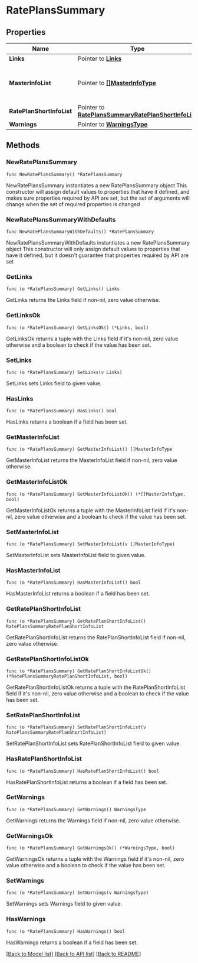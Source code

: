# RatePlansSummary

## Properties

Name | Type | Description | Notes
------------ | ------------- | ------------- | -------------
**Links** | Pointer to [**Links**](Links.md) |  | [optional] 
**MasterInfoList** | Pointer to [**[]MasterInfoType**](MasterInfoType.md) | Refer to Generic common types document. | [optional] 
**RatePlanShortInfoList** | Pointer to [**RatePlansSummaryRatePlanShortInfoList**](RatePlansSummaryRatePlanShortInfoList.md) |  | [optional] 
**Warnings** | Pointer to [**WarningsType**](WarningsType.md) |  | [optional] 

## Methods

### NewRatePlansSummary

`func NewRatePlansSummary() *RatePlansSummary`

NewRatePlansSummary instantiates a new RatePlansSummary object
This constructor will assign default values to properties that have it defined,
and makes sure properties required by API are set, but the set of arguments
will change when the set of required properties is changed

### NewRatePlansSummaryWithDefaults

`func NewRatePlansSummaryWithDefaults() *RatePlansSummary`

NewRatePlansSummaryWithDefaults instantiates a new RatePlansSummary object
This constructor will only assign default values to properties that have it defined,
but it doesn't guarantee that properties required by API are set

### GetLinks

`func (o *RatePlansSummary) GetLinks() Links`

GetLinks returns the Links field if non-nil, zero value otherwise.

### GetLinksOk

`func (o *RatePlansSummary) GetLinksOk() (*Links, bool)`

GetLinksOk returns a tuple with the Links field if it's non-nil, zero value otherwise
and a boolean to check if the value has been set.

### SetLinks

`func (o *RatePlansSummary) SetLinks(v Links)`

SetLinks sets Links field to given value.

### HasLinks

`func (o *RatePlansSummary) HasLinks() bool`

HasLinks returns a boolean if a field has been set.

### GetMasterInfoList

`func (o *RatePlansSummary) GetMasterInfoList() []MasterInfoType`

GetMasterInfoList returns the MasterInfoList field if non-nil, zero value otherwise.

### GetMasterInfoListOk

`func (o *RatePlansSummary) GetMasterInfoListOk() (*[]MasterInfoType, bool)`

GetMasterInfoListOk returns a tuple with the MasterInfoList field if it's non-nil, zero value otherwise
and a boolean to check if the value has been set.

### SetMasterInfoList

`func (o *RatePlansSummary) SetMasterInfoList(v []MasterInfoType)`

SetMasterInfoList sets MasterInfoList field to given value.

### HasMasterInfoList

`func (o *RatePlansSummary) HasMasterInfoList() bool`

HasMasterInfoList returns a boolean if a field has been set.

### GetRatePlanShortInfoList

`func (o *RatePlansSummary) GetRatePlanShortInfoList() RatePlansSummaryRatePlanShortInfoList`

GetRatePlanShortInfoList returns the RatePlanShortInfoList field if non-nil, zero value otherwise.

### GetRatePlanShortInfoListOk

`func (o *RatePlansSummary) GetRatePlanShortInfoListOk() (*RatePlansSummaryRatePlanShortInfoList, bool)`

GetRatePlanShortInfoListOk returns a tuple with the RatePlanShortInfoList field if it's non-nil, zero value otherwise
and a boolean to check if the value has been set.

### SetRatePlanShortInfoList

`func (o *RatePlansSummary) SetRatePlanShortInfoList(v RatePlansSummaryRatePlanShortInfoList)`

SetRatePlanShortInfoList sets RatePlanShortInfoList field to given value.

### HasRatePlanShortInfoList

`func (o *RatePlansSummary) HasRatePlanShortInfoList() bool`

HasRatePlanShortInfoList returns a boolean if a field has been set.

### GetWarnings

`func (o *RatePlansSummary) GetWarnings() WarningsType`

GetWarnings returns the Warnings field if non-nil, zero value otherwise.

### GetWarningsOk

`func (o *RatePlansSummary) GetWarningsOk() (*WarningsType, bool)`

GetWarningsOk returns a tuple with the Warnings field if it's non-nil, zero value otherwise
and a boolean to check if the value has been set.

### SetWarnings

`func (o *RatePlansSummary) SetWarnings(v WarningsType)`

SetWarnings sets Warnings field to given value.

### HasWarnings

`func (o *RatePlansSummary) HasWarnings() bool`

HasWarnings returns a boolean if a field has been set.


[[Back to Model list]](../README.md#documentation-for-models) [[Back to API list]](../README.md#documentation-for-api-endpoints) [[Back to README]](../README.md)


